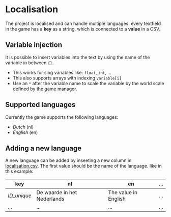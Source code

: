 # Localisation
The project is localised and can handle multiple languages.
every textfield in the game has a **key** as a string, which is connected to a **value** in a CSV.

## Variable injection
It is possible to insert variables into the text by using the name of the variable in between `{}`.
- This works for sing variables like: `float`, `int`, ...
- This also supports arrays with indexing `variable[i]`
- Use an `*` after the variable name to scale the variable by the world scale defined by the game manager.

## Supported languages
Currently the game supports the following languages:
- *Dutch* (nl)
- *English* (en)

## Adding a new language

A new language can be added by inseeting a new column in [localisation.csv](../master/Assets/Resources/localisation.csv). The first value should be the name of the language. like in this example:

key | nl | en | ... 
--- | --- | --- | --- 
*ID_unique* | De waarde in het Nederlands | The value in English | ...
... |...|...|...

